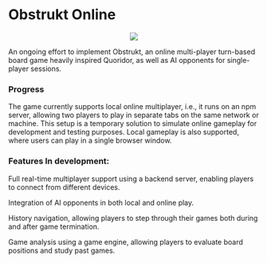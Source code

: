 # Obstrukt Online

<p align="center">
    <img src="https://github.com/user-attachments/assets/a32a2c12-acc1-47f8-8987-bf7f6f8cbb86"  />
</p>

An ongoing effort to implement Obstrukt, an online multi-player turn-based board game heavily inspired Quoridor, as well as AI opponents for single-player sessions.

### Progress

The game currently supports local online multiplayer, i.e., it runs on an npm server, allowing two players to play in separate tabs on the same network or machine. This setup is a temporary solution to simulate online gameplay for development and testing purposes. Local gameplay is also supported, where users can play in a single browser window.


### Features In development: 
Full real-time multiplayer support using a backend server, enabling players to connect from different devices.

Integration of AI opponents in both local and online play.

History navigation, allowing players to step through their games both during and after game termination.

Game analysis using a game engine, allowing players to evaluate board positions and study past games. 
